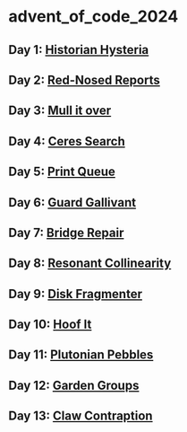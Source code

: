 # advent_of_code_2024

## Day 1: [Historian Hysteria](https://adventofcode.com/2024/day/1)
## Day 2: [Red-Nosed Reports](https://adventofcode.com/2024/day/2)
## Day 3: [Mull it over](https://adventofcode.com/2024/day/3)
## Day 4: [Ceres Search](https://adventofcode.com/2024/day/4) 
## Day 5: [Print Queue](https://adventofcode.com/2024/day/5) 
## Day 6: [Guard Gallivant](https://adventofcode.com/2024/day/6) 
## Day 7: [Bridge Repair](https://adventofcode.com/2024/day/7) 
## Day 8: [Resonant Collinearity](https://adventofcode.com/2024/day/8) 
## Day 9: [Disk Fragmenter](https://adventofcode.com/2024/day/9) 
## Day 10: [Hoof It](https://adventofcode.com/2024/day/10) 
## Day 11: [Plutonian Pebbles](https://adventofcode.com/2024/day/11) 
## Day 12: [Garden Groups](https://adventofcode.com/2024/day/12) 
## Day 13: [Claw Contraption](https://adventofcode.com/2024/day/13) 
